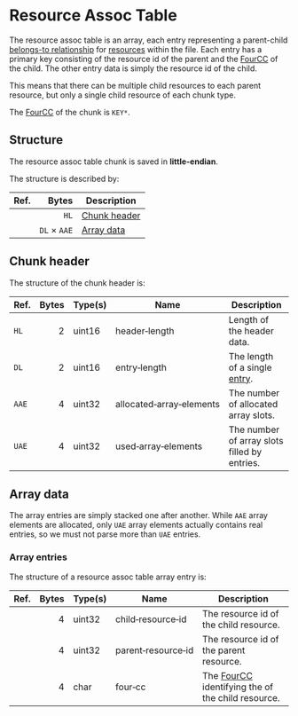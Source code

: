 # Resource Assoc Table

The resource assoc table is an array, each entry representing a parent-child [belongs-to relationship](#TODO)
for [resources](../readme.md#resource-relationships) within the file. Each entry has a primary key consisting of the
resource id of the parent and the [FourCC](#TODO) of the child. The other entry data is simply the resource id of the
child.

This means that there can be multiple child resources to each parent resource, but only a single child resource of each
chunk type.

The [FourCC](#TODO) of the chunk is `KEY*`.

## Structure

The resource assoc table chunk is saved in **little-endian**.

The structure is described by:

Ref.   | Bytes              | Description
---    | ---:               | ---
&nbsp; | `HL`               | [Chunk header](#chunk-header)
&nbsp; | `DL` &times; `AAE` | [Array data](#array-data)

## Chunk header

The structure of the chunk header is:

Ref.   | Bytes | Type(s) | Name                                 | Description
---    | ---:  | ---     | ---                                  | ---
`HL`   | 2     | uint16  | header&#8209;length                  | Length of the header data.
`DL`   | 2     | uint16  | entry&#8209;length                   | The length of a single [entry](#array-entries).
`AAE`  | 4     | uint32  | allocated&#8209;array&#8209;elements | The number of allocated array slots.
`UAE`  | 4     | uint32  | used&#8209;array&#8209;elements      | The number of array slots filled by entries.

## Array data

The array entries are simply stacked one after another. While `AAE` array elements are allocated, only `UAE` array
elements actually contains real entries, so we must not parse more than `UAE` entries.

### Array entries

The structure of a resource assoc table array entry is:

Ref.   | Bytes | Type(s) | Name                           | Description
---    | ---:  | ---     | ---                            | ---
&nbsp; | 4     | uint32  | child&#8209;resource&#8209;id  | The resource id of the child resource.
&nbsp; | 4     | uint32  | parent&#8209;resource&#8209;id | The resource id of the parent resource.
&nbsp; | 4     | char    | four&#8209;cc                  | The [FourCC](#TODO) identifying the of the child resource.
